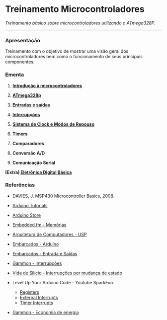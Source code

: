 # Treinamento Microcontroladores

*Treinamento básico sobre microcontroladores utilizando o ATmega328P.*

---

### Apresentação

Treinamento com o objetivo de mostrar uma visão geral dos microcontroladores bem como o funcionamento de seus principais componentes.

### Ementa

1. **[Introdução à microcontroladores](/Aulas/01-introducao-a-microcontroladores.md)**

1. **[ATmega328p](/Aulas/02-atmega328p.md)**

1. **[Entradas e saídas](/Aulas/03-entradas-e-saidas.md)**

1. **[Interrupções](/Aulas/04-interrupcoes.md)**

1. **[Sistema de Clock e Modos de Repouso](/Aulas/05-clock.md)**

1. **Timers**

1. **Comparadores**

1. **Conversão A/D**

1. **Comunicação Serial**

**[Extra] [Eletrônica Digital Básica](/Aulas/extra.md)**

### Referências

- DAVIES, J. MSP430 Microcontroller Basics, 2008.

- [Arduino Tutorials](https://www.arduino.cc/en/Tutorial/Foundations)

- [Arduino Store](https://store.arduino.cc/usa/arduino-uno-rev3)

- [Embedded.fm - Memórias](https://embedded.fm/blog/2016/3/1/embedded-wednesdays-thanks-for-the-memories)

- [Arquitetura de Computadores - USP](https://www.ime.usp.br/~song/mac344/)

- [Embarcados - Arduíno](https://www.embarcados.com.br/arduino-uno/)

- [Embarcados - Entrada e Saídas](https://www.embarcados.com.br/lendo-e-escrevendo-nos-pinos-do-arduino/)

- [Gammon - Interrupções](http://gammon.com.au/interrupts)

- [Vida de Silício - Interrupções por mudança de estado](https://portal.vidadesilicio.com.br/pcint-interrupcoes-por-mudanca-de-estado/)

- Level Up Your Arduino Code - Youtube SparkFun
    - [Registers](https://www.youtube.com/watch?v=6q1yEb_ukw8)
    - [External Interrupts](https://www.youtube.com/watch?v=J61_PKyWjxU&t=918s)
    - [Timer Interrupts](https://www.youtube.com/watch?v=2kr5A350H7E8)

- [Gammon - Economia de energia](http://www.gammon.com.au/power)
